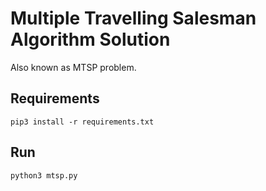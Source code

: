 # Multiple Travelling Salesman Algorithm Solution
Also known as MTSP problem. 

## Requirements
```
pip3 install -r requirements.txt
```
## Run
```
python3 mtsp.py
```
